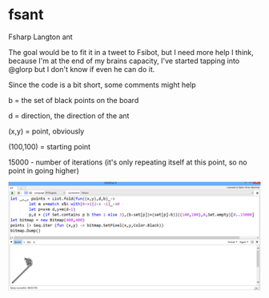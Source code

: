 fsant
=====

Fsharp Langton ant

The goal would be to fit it in a tweet to Fsibot, but I need more help I think, because I'm at the end of my brains capacity, I've started tapping into @glorp but I don't know if even he can do it.

Since the code is a bit short, some comments might help

b = the set of black points on the board

d = direction, the direction of the ant

(x,y) = point, obviously

(100,100) = starting point

15000 - number of iterations (it's only repeating itself at this point, so no point in going higher)

![Langtons ant](https://raw.githubusercontent.com/bjartwolf/fsant/master/ant.png)
